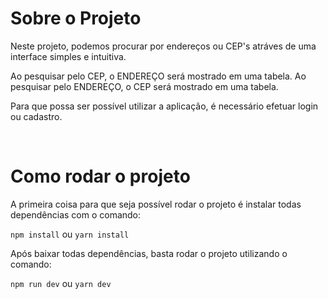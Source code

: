 # Sobre o Projeto

Neste projeto, podemos procurar por endereços ou CEP's atráves de uma interface simples e intuitiva.

Ao pesquisar pelo CEP, o ENDEREÇO será mostrado em uma tabela.
Ao pesquisar pelo ENDEREÇO, o CEP será mostrado em uma tabela.

Para que possa ser possível utilizar a aplicação, é necessário efetuar login ou cadastro.

<br/>

# Como rodar o projeto

A primeira coisa para que seja possível rodar o projeto é instalar todas dependências com o comando:

`npm install` ou `yarn install`

Após baixar todas dependências, basta rodar o projeto utilizando o comando:

`npm run dev` ou `yarn dev`
